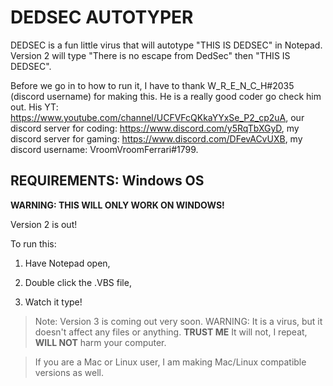 # DEDSEC AUTOTYPER

DEDSEC is a fun little virus that will autotype "THIS IS DEDSEC" in Notepad. Version 2 will type "There is no escape from DedSec" then "THIS IS DEDSEC".

Before we go in to how to run it, I have to thank W_R_E_N_C_H#2035 (discord username) for making this. He is a really good coder go check him out. His YT: https://www.youtube.com/channel/UCFVFcQKkaYYxSe_P2_cp2uA, our discord server for coding: https://www.discord.com/y5RqTbXGyD, my discord server for gaming: https://www.discord.com/DFevACvUXB, my discord username: VroomVroomFerrari#1799.

## REQUIREMENTS: Windows OS

**WARNING: THIS WILL ONLY WORK ON WINDOWS!**

Version 2 is out!

To run this: 

1. Have Notepad open,

2. Double click the .VBS file,

3. Watch it type!

> Note: Version 3 is coming out very soon. WARNING: It is a virus, but it doesn't affect any files or anything. __TRUST ME__ It will not, I repeat, __WILL NOT__ harm your computer.

> If you are a Mac or Linux user, I am making Mac/Linux compatible versions as well.
